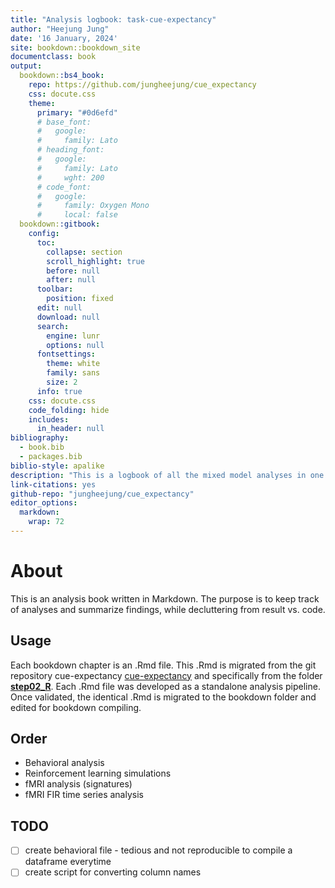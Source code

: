 ```yaml
---
title: "Analysis logbook: task-cue-expectancy"
author: "Heejung Jung"
date: '16 January, 2024'
site: bookdown::bookdown_site
documentclass: book
output:
  bookdown::bs4_book:
    repo: https://github.com/jungheejung/cue_expectancy
    css: docute.css
    theme:
      primary: "#0d6efd"
      # base_font:
      #   google:
      #     family: Lato
      # heading_font:
      #   google:
      #     family: Lato
      #     wght: 200
      # code_font:
      #   google:
      #     family: Oxygen Mono
      #     local: false
  bookdown::gitbook:
    config:
      toc:
        collapse: section
        scroll_highlight: true
        before: null
        after: null
      toolbar:
        position: fixed
      edit: null
      download: null
      search:
        engine: lunr
        options: null
      fontsettings:
        theme: white
        family: sans
        size: 2
      info: true
    css: docute.css
    code_folding: hide
    includes:
      in_header: null
bibliography:
  - book.bib
  - packages.bib
biblio-style: apalike
description: "This is a logbook of all the mixed model analyses in one setting."
link-citations: yes
github-repo: "jungheejung/cue_expectancy"
editor_options:
  markdown:
    wrap: 72
---
```


# About

This is an analysis book written in Markdown. The purpose is to keep track of analyses and summarize findings, while decluttering from result vs. code.

## Usage

Each bookdown chapter is an .Rmd file. This .Rmd is migrated from the git repository cue-expectancy [cue-expectancy](https://github.com/jungheejung/cue_expectancy) and specifically from the folder [**step02_R**](https://github.com/jungheejung/cue_expectancy/tree/main/scripts/step02_R/utils). Each .Rmd file was developed as a standalone analysis pipeline. Once validated, the identical .Rmd is migrated to the bookdown folder and edited for bookdown compiling.

## Order

- Behavioral analysis
- Reinforcement learning simulations
- fMRI analysis (signatures)
- fMRI FIR time series analysis

## TODO
- [ ] create behavioral file - tedious and not reproducible to compile a dataframe everytime
- [ ] create script for converting column names
